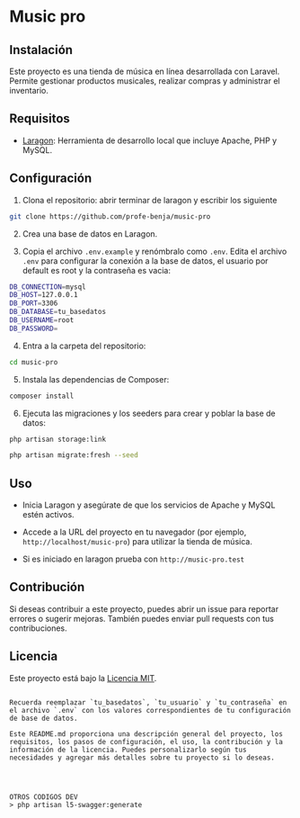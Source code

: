 # Music pro
## Instalación

Este proyecto es una tienda de música en línea desarrollada con Laravel. Permite gestionar productos musicales, realizar compras y administrar el inventario.

## Requisitos

- [Laragon](https://laragon.org/): Herramienta de desarrollo local que incluye Apache, PHP y MySQL.

## Configuración

1. Clona el repositorio: abrir terminar de laragon y escribir los siguiente

```bash
git clone https://github.com/profe-benja/music-pro
```

2. Crea una base de datos en Laragon.

3. Copia el archivo `.env.example` y renómbralo como `.env`. Edita el archivo `.env` para configurar la conexión a la base de datos, el usuario por default es root y la contraseña es vacia:

```bash
DB_CONNECTION=mysql
DB_HOST=127.0.0.1
DB_PORT=3306
DB_DATABASE=tu_basedatos
DB_USERNAME=root
DB_PASSWORD=
```

4. Entra a la carpeta del repositorio:

```bash
cd music-pro
```

5. Instala las dependencias de Composer:

```bash
composer install
```

6. Ejecuta las migraciones y los seeders para crear y poblar la base de datos:

```bash
php artisan storage:link

php artisan migrate:fresh --seed
```

## Uso

- Inicia Laragon y asegúrate de que los servicios de Apache y MySQL estén activos.

- Accede a la URL del proyecto en tu navegador (por ejemplo, `http://localhost/music-pro`) para utilizar la tienda de música.

- Si es iniciado en laragon prueba con `http://music-pro.test`

## Contribución

Si deseas contribuir a este proyecto, puedes abrir un issue para reportar errores o sugerir mejoras. También puedes enviar pull requests con tus contribuciones.

## Licencia

Este proyecto está bajo la [Licencia MIT](LICENSE).
```

Recuerda reemplazar `tu_basedatos`, `tu_usuario` y `tu_contraseña` en el archivo `.env` con los valores correspondientes de tu configuración de base de datos.

Este README.md proporciona una descripción general del proyecto, los requisitos, los pasos de configuración, el uso, la contribución y la información de la licencia. Puedes personalizarlo según tus necesidades y agregar más detalles sobre tu proyecto si lo deseas.




OTROS CODIGOS DEV
> php artisan l5-swagger:generate
